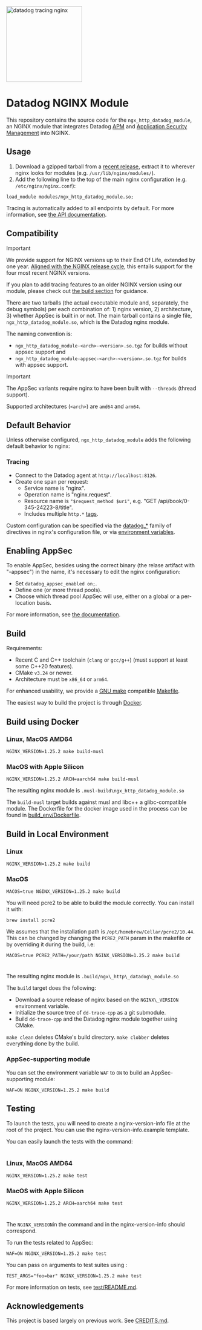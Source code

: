 <img alt="datadog tracing nginx" src="mascot.svg" height="200"/>

Datadog NGINX Module
====================
This repository contains the source code for the `ngx_http_datadog_module`, an NGINX module
that integrates Datadog [APM][13] and [Application Security Management][14] into NGINX.

Usage
-----
1. Download a gzipped tarball from a [recent release][12], extract it to
   wherever nginx looks for modules (e.g. `/usr/lib/nginx/modules/`).
2. Add the following line to the top of the main nginx configuration (e.g.
   `/etc/nginx/nginx.conf`):

```nginx
load_module modules/ngx_http_datadog_module.so;
```

Tracing is automatically added to all endpoints by default. For more
information, see [the API documentation](doc/API.md).

Compatibility
-------------
> [!IMPORTANT]
> We provide support for NGINX versions up to their End Of Life, extended by one
> year.  [Aligned with the NGINX release cycle][11], this entails support for
> the four most recent NGINX versions.
>
> If you plan to add tracing features to an older NGINX version using our
> module, please check out [the build section](#build) for guidance.

There are two tarballs (the actual executable module and, separately, the debug
symbols) per each combination of: 1) nginx version, 2) architecture, 3) whether
AppSec is built in or not.  The main tarball contains a single file,
`ngx_http_datadog_module.so`, which is the Datadog nginx module.

The naming convention is:

* `ngx_http_datadog_module-<arch>-<version>.so.tgz` for builds without appsec
  support and
* `ngx_http_datadog_module-appsec-<arch>-<version>.so.tgz` for builds with
  appsec support.

> [!IMPORTANT]
> The AppSec variants require nginx to have been built with `--threads` (thread
> support).

Supported architectures (`<arch>`) are `amd64` and `arm64`.


Default Behavior
----------------
Unless otherwise configured, `ngx_http_datadog_module` adds the following
default behavior to nginx:

### Tracing
- Connect to the Datadog agent at `http://localhost:8126`.
- Create one span per request:
    - Service name is "nginx".
    - Operation name is "nginx.request".
    - Resource name is `"$request_method $uri"`, e.g. "GET /api/book/0-345-24223-8/title".
    - Includes multiple `http.*` [tags][8].


Custom configuration can be specified via the [datadog\_*](doc/API.md) family of
directives in nginx's configuration file, or via [environment variables][9].

Enabling AppSec
---------------

To enable AppSec, besides using the correct binary (the relase artifact with
"-appsec") in the name, it's necessary to edit the nginx configuration:

* Set `datadog_appsec_enabled on;`.
* Define one (or more thread pools).
* Choose which thread pool AppSec will use, either on a global or a per-location
  basis.

For more information, see [the documentation](doc/API.md).

Build
-----
Requirements:
- Recent C and C++ toolchain (`clang` or `gcc/g++`) (must support at least some
  C++20 features).
- CMake `v3.24` or newer.
- Architecture must be `x86_64` or `arm64`.

For enhanced usability, we provide a [GNU make][1] compatible [Makefile](Makefile).

The easiest way to build the project is through [Docker][2].

Build using Docker
---------------
### Linux, MacOS AMD64
```shell
NGINX_VERSION=1.25.2 make build-musl
```

### MacOS with Apple Silicon 
```shell
NGINX_VERSION=1.25.2 ARCH=aarch64 make build-musl
```
The resulting nginx module is `.musl-build\ngx_http_datadog_module.so`

The `build-musl` target builds against musl and libc++ a glibc-compatible
module. The Dockerfile for the docker image used in the process can be found in
[build_env/Dockerfile](./build_env/Dockerfile).

Build in Local Environment 
--------------------------
### Linux
```shell
NGINX_VERSION=1.25.2 make build
```

### MacOS
```shell
MACOS=true NGINX_VERSION=1.25.2 make build
```

You will need pcre2 to be able to build the module correctly.
You can install it with:
```shell
brew install pcre2
```

We assumes that the installation path is `/opt/homebrew/Cellar/pcre2/10.44`.
This can be changed by changing the `PCRE2_PATH` param in the makefile or by overriding it during the build, i.e:

```shell
MACOS=true PCRE2_PATH=/your/path NGINX_VERSION=1.25.2 make build
```
#
The resulting nginx module is `.build/ngx\_http\_datadog\_module.so`

The `build` target does the following:

- Download a source release of nginx based on the `NGINX\_VERSION` environment variable.
- Initialize the source tree of `dd-trace-cpp` as a git submodule.
- Build `dd-trace-cpp` and the Datadog nginx module together using
  CMake.

`make clean` deletes CMake's build directory. `make clobber` deletes
everything done by the build.

### AppSec-supporting module


You can set the environment variable `WAF` to `ON` to build an AppSec-supporting
module:

```shell
WAF=ON NGINX_VERSION=1.25.2 make build
```

Testing
-------

To launch the tests, you will need to create a nginx-version-info file at the root of the project. You can use the nginx-version-info.example template. 

You can easily launch the tests with the command:

#
### Linux, MacOS AMD64
```shell
NGINX_VERSION=1.25.2 make test
```

### MacOS with Apple Silicon
```shell
NGINX_VERSION=1.25.2 ARCH=aarch64 make test
```

#
The `NGINX_VERSION`in the command and in the nginx-version-info should correspond.

To run the tests related to AppSec:
```shell
WAF=ON NGINX_VERSION=1.25.2 make test
```

You can pass on arguments to test suites using : 
```shell
TEST_ARGS="foo=bar" NGINX_VERSION=1.25.2 make test
```

For more information on tests, see [test/README.md](test/README.md).

Acknowledgements
----------------
This project is based largely on previous work.  See [CREDITS.md](CREDITS.md).

[1]: https://www.gnu.org/software/make/
[2]: https://www.docker.com/
[3]: https://hub.docker.com/_/nginx?tab=tags
[4]: https://cmake.org/
[5]: https://hub.docker.com/layers/nginx/library/nginx/1.19.1-alpine/images/sha256-966f134cf5ddeb12a56ede0f40fff754c0c0a749182295125f01a83957391d84
[6]: https://www.gnu.org/software/libc/
[7]: https://www.musl-libc.org/
[8]: https://github.com/DataDog/nginx-datadog/blob/535a291ce96d8ca80cb12b22febac1e138e45847/src/tracing_library.cpp#L187-L203
[9]: https://github.com/DataDog/dd-trace-cpp/blob/main/include/datadog/environment.h
[10]: https://hub.docker.com/_/amazonlinux
[11]: https://www.nginx.com/blog/nginx-1-18-1-19-released/
[12]: https://github.com/DataDog/nginx-datadog/releases
[13]: https://docs.datadoghq.com/tracing/
[14]: https://docs.datadoghq.com/security/application_security/

<!-- vim: set tw=80: -->
